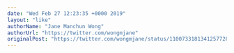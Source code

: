 ```yaml
---
date: "Wed Feb 27 12:23:35 +0000 2019"
layout: "like"
authorName: "Jane Manchun Wong"
authorUrl: "https://twitter.com/wongmjane"
originalPost: "https://twitter.com/wongmjane/status/1100733181341257728"
---
```

